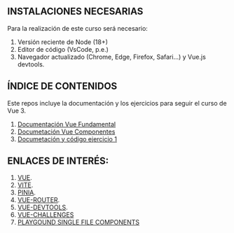 ## INSTALACIONES NECESARIAS

Para la realización de este curso será necesario:

1. Versión reciente de Node (18+)
2. Editor de código (VsCode, p.e.)
3. Navegador actualizado (Chrome, Edge, Firefox, Safari...) y Vue.js devtools.


## ÍNDICE DE CONTENIDOS

Este repos incluye la documentación y los ejercicios para seguir el curso de Vue 3.

1. [Documentación Vue Fundamental](https://github.com/julioleiva/curso-vue3-pinia/blob/master/BASES.md)
2. [Documetación Vue Componentes](https://github.com/julioleiva/curso-vue3-pinia/blob/master/COMPONENTES.md)
4. [Documetación y código ejercicio 1](https://github.com/julioleiva/curso-vue3-pinia/tree/feature/exercise)


## ENLACES DE INTERÉS:
1. [VUE](https://vuejs.org/guide/introduction.html).
2. [VITE](https://vitejs.dev/guide/).
3. [PINIA](https://pinia.vuejs.org/introduction.html).
4. [VUE-ROUTER](https://v3.router.vuejs.org/guide/).
5. [VUE-DEVTOOLS](https://chrome.google.com/webstore/detail/vuejs-devtools/nhdogjmejiglipccpnnnanhbledajbpd?hl=es).
6. [VUE-CHALLENGES](https://vuejs-challenges.netlify.app/getting-started.html)
7. [PLAYGOUND SINGLE FILE COMPONENTS](https://sfc.vuejs.org)
